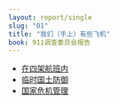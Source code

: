```yaml
---
layout: report/single
slug: "01"
title: "我们（手上）有些飞机"
book: 911调查委员会报告
---
```


* [在四架航班内](/report/01-01.html)
* [临时国土防御](/report/01-02.html)
* [国家危机管理](/report/01-03.html)
